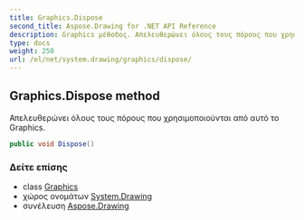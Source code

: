 ```yaml
---
title: Graphics.Dispose
second_title: Aspose.Drawing for .NET API Reference
description: Graphics μέθοδος. Απελευθερώνει όλους τους πόρους που χρησιμοποιούνται από αυτό το Graphics.
type: docs
weight: 250
url: /el/net/system.drawing/graphics/dispose/
---
```

## Graphics.Dispose method

Απελευθερώνει όλους τους πόρους που χρησιμοποιούνται από αυτό το Graphics.

```csharp
public void Dispose()
```

### Δείτε επίσης

* class [Graphics](../)
* χώρος ονομάτων [System.Drawing](../../graphics/)
* συνέλευση [Aspose.Drawing](../../../)


